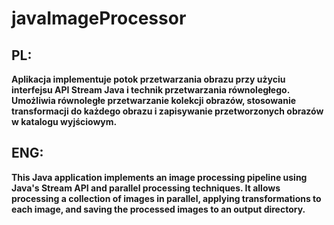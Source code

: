 # javaImageProcessor
## **PL:**
**Aplikacja implementuje potok przetwarzania obrazu przy użyciu interfejsu API Stream Java i technik przetwarzania równoległego. Umożliwia równoległe przetwarzanie kolekcji obrazów, stosowanie transformacji do każdego obrazu i zapisywanie przetworzonych obrazów w katalogu wyjściowym.**
## **ENG:**
**This Java application implements an image processing pipeline using Java's Stream API and parallel processing techniques. It allows processing a collection of images in parallel, applying transformations to each image, and saving the processed images to an output directory.**
